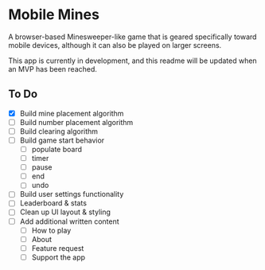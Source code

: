 # Mobile Mines

A browser-based Minesweeper-like game that is geared specifically toward mobile devices, although it can also be played on larger screens.

This app is currently in development, and this readme will be updated when an MVP has been reached.

## To Do

 - [x] Build mine placement algorithm
 - [ ] Build number placement algorithm
 - [ ] Build clearing algorithm
 - [ ] Build game start behavior
	 - [ ] populate board
	 - [ ] timer
	 - [ ] pause
	 - [ ] end
	 - [ ] undo
 - [ ] Build user settings functionality
 - [ ] Leaderboard & stats
 - [ ] Clean up UI layout & styling
 - [ ] Add additional written content
	 - [ ] How to play
	 - [ ] About
	 - [ ] Feature request
	 - [ ] Support the app
